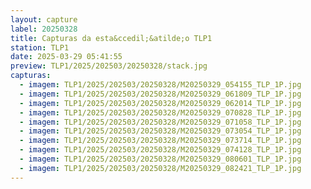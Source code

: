 ```yaml
---
layout: capture
label: 20250328
title: Capturas da esta&ccedil;&atilde;o TLP1
station: TLP1
date: 2025-03-29 05:41:55
preview: TLP1/2025/202503/20250328/stack.jpg
capturas:
  - imagem: TLP1/2025/202503/20250328/M20250329_054155_TLP_1P.jpg
  - imagem: TLP1/2025/202503/20250328/M20250329_061809_TLP_1P.jpg
  - imagem: TLP1/2025/202503/20250328/M20250329_062014_TLP_1P.jpg
  - imagem: TLP1/2025/202503/20250328/M20250329_070828_TLP_1P.jpg
  - imagem: TLP1/2025/202503/20250328/M20250329_071058_TLP_1P.jpg
  - imagem: TLP1/2025/202503/20250328/M20250329_073054_TLP_1P.jpg
  - imagem: TLP1/2025/202503/20250328/M20250329_073714_TLP_1P.jpg
  - imagem: TLP1/2025/202503/20250328/M20250329_074128_TLP_1P.jpg
  - imagem: TLP1/2025/202503/20250328/M20250329_080601_TLP_1P.jpg
  - imagem: TLP1/2025/202503/20250328/M20250329_082421_TLP_1P.jpg
---
```

